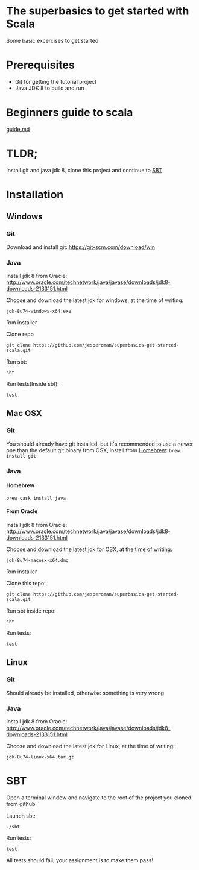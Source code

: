 # The superbasics to get started with Scala
Some basic excercises to get started

# Prerequisites
- Git for getting the tutorial project
- Java JDK 8 to build and run

# Beginners guide to scala
[guide.md](guide.md)

# TLDR;
Install git and java jdk 8, clone this project and continue to [SBT](#sbt)

# Installation

## Windows

### Git
Download and install git: https://git-scm.com/download/win

### Java

Install jdk 8 from Oracle:
http://www.oracle.com/technetwork/java/javase/downloads/jdk8-downloads-2133151.html

Choose and download the latest jdk for windows, at the time of writing:
```
jdk-8u74-windows-x64.exe
```
Run installer

Clone repo

```
git clone https://github.com/jesperoman/superbasics-get-started-scala.git
```

Run sbt:
```
sbt
```

Run tests(Inside sbt):
```
test
```


## Mac OSX

### Git
You should already have git installed, but it's recommended to use a newer one than
the default git binary from OSX, install from [Homebrew](http://brew.sh/):
``` brew install git ```

### Java

#### Homebrew
```
brew cask install java
```

#### From Oracle
Install jdk 8 from Oracle:
http://www.oracle.com/technetwork/java/javase/downloads/jdk8-downloads-2133151.html

Choose and download the latest jdk for OSX, at the time of writing:
```
jdk-8u74-macosx-x64.dmg
```
Run installer

Clone this repo:
```
git clone https://github.com/jesperoman/superbasics-get-started-scala.git
```

Run sbt inside repo:
```
sbt
```

Run tests:
```
test
```


## Linux

### Git
Should already be installed, otherwise something is very wrong

### Java
Install jdk 8 from Oracle:
http://www.oracle.com/technetwork/java/javase/downloads/jdk8-downloads-2133151.html

Choose and download the latest jdk for Linux, at the time of writing:
```
jdk-8u74-linux-x64.tar.gz
```

# SBT 

Open a terminal window and navigate to the root of the project you cloned from github

Launch sbt:

```
./sbt
```

Run tests:

```
test
```

All tests should fail, your assignment is to make them pass!
